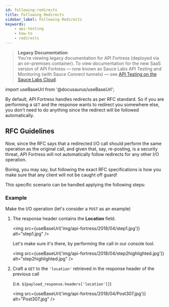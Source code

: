 ```yaml
---
id: following-redirects
title: Following Redirects
sidebar_label: Following Redirects
keywords:
    - api-testing
    - how-to
    - redirects
---
```


>**Legacy Documentation**<br/>You're viewing legacy documentation for API Fortress (deployed via an on-premises container). To view documentation for the new SaaS version of API Fortress &#8212; now known as Sauce Labs API Testing and Monitoring (with Sauce Connect tunnels) &#8212; see [API Testing on the Sauce Labs Cloud](/api-testing/).

import useBaseUrl from '@docusaurus/useBaseUrl';

By default, API Fortress handles redirects as per RFC standard. So if you are performing a `GET` and the response wants to redirect you somewhere else, you don't need to do anything since the redirect will be followed automatically.

## RFC Guidelines

Now, since the RFC says that a redirected I/O call should perform the same operation as the original call, and given that, say, re-posting, is a security threat, API Fortress will not automatically follow redirects for any other I/O operation.

Boring, you may say, but following the exact RFC specifications is how you make sure that any client will not be caught off guard!

This specific scenario can be handled applying the following steps:

### Example

Make the I/O operation (let's consider a `POST` as an example)

1. The response header contains the __Location__ field.

   <img src={useBaseUrl('img/api-fortress/2018/04/step1.jpg')} alt="step1.jpg" />

   Let's make sure it's there, by performing the call in our console tool.

   <img src={useBaseUrl('img/api-fortress/2018/04/step2highlighted.jpg')} alt="step2highlighted.jpg" />

2. Craft a `GET` to the `'location'` retrieved in the response header of the previous call

   (i.e. `${payload_response.headers['location']}`)

   <img src={useBaseUrl('img/api-fortress/2018/04/Post307.jpg')} alt="Post307.jpg" />
